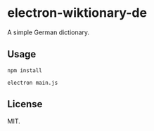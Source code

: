 # electron-wiktionary-de
A simple German dictionary.

## Usage
```
npm install 

electron main.js
```

## License
MIT.
